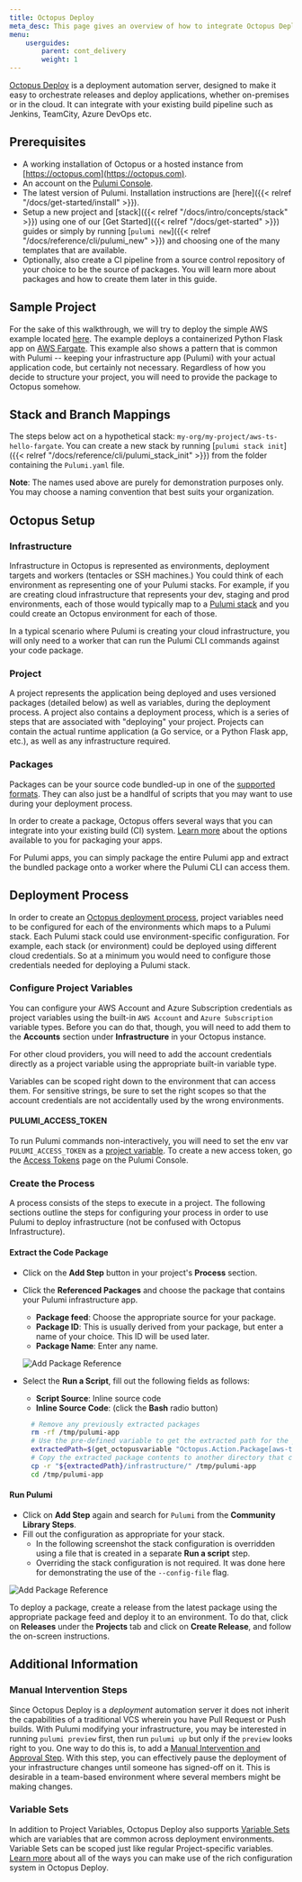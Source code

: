 ```yaml
---
title: Octopus Deploy
meta_desc: This page gives an overview of how to integrate Octopus Deploy with a Pulumi program.
menu:
    userguides:
        parent: cont_delivery
        weight: 1
---
```


[Octopus Deploy](https://octopus.com) is a deployment automation server, designed to make it easy to orchestrate releases and deploy applications, whether on-premises or in the cloud. It can integrate with your existing build pipeline such as Jenkins, TeamCity, Azure DevOps etc.

## Prerequisites

- A working installation of Octopus or a hosted instance from [https://octopus.com](https://octopus.com).
- An account on the [Pulumi Console](https://app.pulumi.com).
- The latest version of Pulumi. Installation instructions are [here]({{< relref "/docs/get-started/install" >}}).
- Setup a new project and [stack]({{< relref "/docs/intro/concepts/stack" >}}) using one of our [Get Started]({{< relref "/docs/get-started" >}}) guides or simply by running [`pulumi new`]({{< relref "/docs/reference/cli/pulumi_new" >}})
and choosing one of the many templates that are available.
- Optionally, also create a CI pipeline from a source control repository of your choice to be the source of packages. You will learn more about packages and how to create them later in this guide.

## Sample Project

For the sake of this walkthrough, we will try to deploy the simple AWS example located [here](https://github.com/pulumi/examples/tree/master/aws-ts-hello-fargate). The example deploys a containerized Python Flask app on [AWS Fargate](https://aws.amazon.com/fargate/). This example also shows a pattern that is common with Pulumi -- keeping your infrastructure app (Pulumi) with your actual application code, but certainly not necessary. Regardless of how you decide to structure your project, you will need to provide the package to Octopus somehow.

## Stack and Branch Mappings

The steps below act on a hypothetical stack: `my-org/my-project/aws-ts-hello-fargate`.
You can create a new stack by running [`pulumi stack init`]({{< relref "/docs/reference/cli/pulumi_stack_init" >}}) from the folder containing the `Pulumi.yaml` file.

**Note**: The names used above are purely for demonstration purposes only.
You may choose a naming convention that best suits your organization.

## Octopus Setup

### Infrastructure

Infrastructure in Octopus is represented as environments, deployment targets and workers (tentacles or SSH machines.) You could think of each environment as representing one of your Pulumi stacks. For example, if you are creating cloud infrastructure that represents your dev, staging and prod environments, each of those would typically map to a [Pulumi stack](https://www.pulumi.com/docs/intro/concepts/stack/) and you could create an Octopus environment for each of those.

In a typical scenario where Pulumi is creating your cloud infrastructure, you will only need to a worker that can run the Pulumi CLI commands against your code package.

### Project

A project represents the application being deployed and uses versioned packages (detailed below) as well as variables, during the deployment process. A project also contains a deployment process, which is a series of steps that are associated with "deploying" your project. Projects can contain the actual runtime application (a Go service, or a Python Flask app, etc.), as well as any infrastructure required.

### Packages

Packages can be your source code bundled-up in one of the [supported formats](https://octopus.com/docs/packaging-applications#supported-formats). They can also just be a handlful of scripts that you may want to use during your deployment process.

In order to create a package, Octopus offers several ways that you can integrate into your existing build (CI) system. [Learn more](https://octopus.com/docs/packaging-applications/create-packages) about the options available to you for packaging your apps.

For Pulumi apps, you can simply package the entire Pulumi app and extract the bundled package onto a worker where the Pulumi CLI can access them.

## Deployment Process

In order to create an [Octopus deployment process](https://octopus.com/docs/deployment-process), project variables need to be configured for each of the environments which maps to a Pulumi stack. Each Pulumi stack could use environment-specific configuration. For example, each stack (or environment) could be deployed using different cloud credentials. So at a minimum you would need to configure those credentials needed for deploying a Pulumi stack.

### Configure Project Variables

You can configure your AWS Account and Azure Subscription credentials as project variables using the built-in `AWS Account` and `Azure Subscription` variable types. Before you can do that, though, you will need to add them to the **Accounts** section under **Infrastructure** in your Octopus instance.

For other cloud providers, you will need to add the account credentials directly as a project variable using the appropriate built-in variable type.

Variables can be scoped right down to the environment that can access them. For sensitive strings, be sure to set the right scopes so that the account credentials are not accidentally used by the wrong environments.

#### PULUMI_ACCESS_TOKEN

To run Pulumi commands non-interactively, you will need to set the env var `PULUMI_ACCESS_TOKEN` as a [project variable](https://octopus.com/docs/deployment-process/variables). To create a new access token, go the [Access Tokens](https://app.pulumi.com/account/tokens) page on the Pulumi Console.

### Create the Process

A process consists of the steps to execute in a project. The following sections outline the steps for configuring your process in order to use Pulumi to deploy infrastructure (not be confused with Octopus Infrastructure).

#### Extract the Code Package

- Click on the **Add Step** button in your project's **Process** section.
- Click the **Referenced Packages** and choose the package that contains your Pulumi infrastructure app.
    - **Package feed**: Choose the appropriate source for your package.
    - **Package ID**: This is usually derived from your package, but enter a name of your choice. This ID will be used later.
    - **Package Name**: Enter any name.

  ![Add Package Reference](/images/docs/guides/continuous-delivery/octopus-deploy/package-reference.png)

- Select the **Run a Script**, fill out the following fields as follows:
    - **Script Source**: Inline source code
    - **Inline Source Code**: (click the **Bash** radio button)

    ```bash
      # Remove any previously extracted packages
      rm -rf /tmp/pulumi-app
      # Use the pre-defined variable to get the extracted path for the package.
      extractedPath=$(get_octopusvariable "Octopus.Action.Package[aws-typescript].ExtractedPath")
      # Copy the extracted package contents to another directory that can be accessed by other steps.
      cp -r "${extractedPath}/infrastructure/" /tmp/pulumi-app
      cd /tmp/pulumi-app
    ```

#### Run Pulumi

- Click on **Add Step** again and search for `Pulumi` from the **Community Library Steps**.
- Fill out the configuration as appropriate for your stack.
    - In the following screenshot the stack configuration is overridden using a file that is created in a separate **Run a script** step.
    - Overriding the stack configuration is not required. It was done here for demonstrating the use of the `--config-file` flag.

![Add Package Reference](/images/docs/guides/continuous-delivery/octopus-deploy/run-pulumi.png)

To deploy a package, create a release from the latest package using the appropriate package feed and deploy it to an environment.
To do that, click on **Releases** under the **Projects** tab and click on **Create Release**, and follow the on-screen instructions.

## Additional Information

### Manual Intervention Steps

Since Octopus Deploy is a _deployment_ automation server it does not inherit the capabilities of a traditional VCS wherein you have Pull Request or Push builds. With Pulumi modifying your infrastructure, you may be interested in running `pulumi preview` first, then run `pulumi up` but only if the `preview` looks right to you. One way to do this is, to add a [Manual Intervention and Approval Step](https://octopus.com/docs/deployment-process/steps/manual-intervention-and-approvals). With this step, you can effectively pause the deployment of your infrastructure changes until someone has signed-off on it. This is desirable in a team-based environment where several members might be making changes.

### Variable Sets

In addition to Project Variables, Octopus Deploy also supports [Variable Sets](https://octopus.com/docs/deployment-process/variables/library-variable-sets) which are variables that are common across deployment environments. Variable Sets can be scoped just like regular Project-specific variables. [Learn more](https://octopus.com/docs/deployment-process/variables) about all of the ways you can make use of the rich configuration system in Octopus Deploy.
